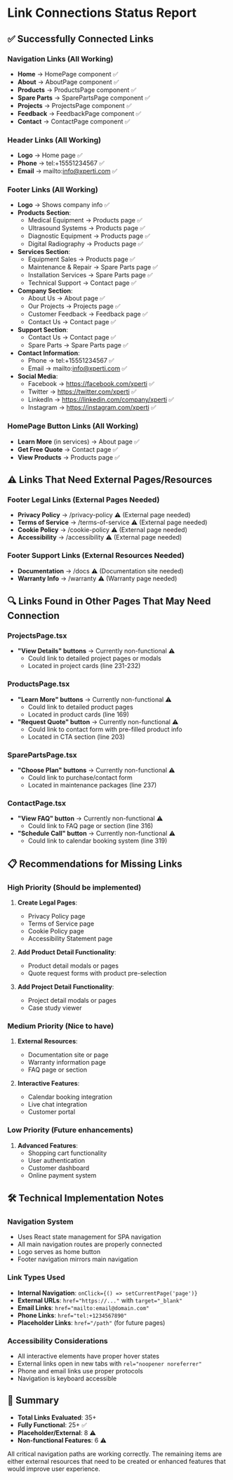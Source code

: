 # Link Connections Status Report

## ✅ Successfully Connected Links

### Navigation Links (All Working)
- **Home** → HomePage component ✅
- **About** → AboutPage component ✅  
- **Products** → ProductsPage component ✅
- **Spare Parts** → SparePartsPage component ✅
- **Projects** → ProjectsPage component ✅
- **Feedback** → FeedbackPage component ✅
- **Contact** → ContactPage component ✅

### Header Links (All Working)
- **Logo** → Home page ✅
- **Phone** → tel:+15551234567 ✅
- **Email** → mailto:info@xperti.com ✅

### Footer Links (All Working)
- **Logo** → Shows company info ✅
- **Products Section**:
  - Medical Equipment → Products page ✅
  - Ultrasound Systems → Products page ✅
  - Diagnostic Equipment → Products page ✅
  - Digital Radiography → Products page ✅
- **Services Section**:
  - Equipment Sales → Products page ✅
  - Maintenance & Repair → Spare Parts page ✅
  - Installation Services → Spare Parts page ✅
  - Technical Support → Contact page ✅
- **Company Section**:
  - About Us → About page ✅
  - Our Projects → Projects page ✅
  - Customer Feedback → Feedback page ✅
  - Contact Us → Contact page ✅
- **Support Section**:
  - Contact Us → Contact page ✅
  - Spare Parts → Spare Parts page ✅
- **Contact Information**:
  - Phone → tel:+15551234567 ✅
  - Email → mailto:info@xperti.com ✅
- **Social Media**:
  - Facebook → https://facebook.com/xperti ✅
  - Twitter → https://twitter.com/xperti ✅
  - LinkedIn → https://linkedin.com/company/xperti ✅
  - Instagram → https://instagram.com/xperti ✅

### HomePage Button Links (All Working)
- **Learn More** (in services) → About page ✅
- **Get Free Quote** → Contact page ✅
- **View Products** → Products page ✅

## ⚠️ Links That Need External Pages/Resources

### Footer Legal Links (External Pages Needed)
- **Privacy Policy** → /privacy-policy ⚠️ (External page needed)
- **Terms of Service** → /terms-of-service ⚠️ (External page needed)
- **Cookie Policy** → /cookie-policy ⚠️ (External page needed)
- **Accessibility** → /accessibility ⚠️ (External page needed)

### Footer Support Links (External Resources Needed)
- **Documentation** → /docs ⚠️ (Documentation site needed)
- **Warranty Info** → /warranty ⚠️ (Warranty page needed)

## 🔍 Links Found in Other Pages That May Need Connection

### ProjectsPage.tsx
- **"View Details" buttons** → Currently non-functional ⚠️
  - Could link to detailed project pages or modals
  - Located in project cards (line 231-232)

### ProductsPage.tsx  
- **"Learn More" buttons** → Currently non-functional ⚠️
  - Could link to detailed product pages
  - Located in product cards (line 169)
- **"Request Quote" button** → Currently non-functional ⚠️
  - Could link to contact form with pre-filled product info
  - Located in CTA section (line 203)

### SparePartsPage.tsx
- **"Choose Plan" buttons** → Currently non-functional ⚠️
  - Could link to purchase/contact form
  - Located in maintenance packages (line 237)

### ContactPage.tsx
- **"View FAQ" button** → Currently non-functional ⚠️
  - Could link to FAQ page or section (line 316)
- **"Schedule Call" button** → Currently non-functional ⚠️
  - Could link to calendar booking system (line 319)

## 📋 Recommendations for Missing Links

### High Priority (Should be implemented)
1. **Create Legal Pages**:
   - Privacy Policy page
   - Terms of Service page
   - Cookie Policy page
   - Accessibility Statement page

2. **Add Product Detail Functionality**:
   - Product detail modals or pages
   - Quote request forms with product pre-selection

3. **Add Project Detail Functionality**:
   - Project detail modals or pages
   - Case study viewer

### Medium Priority (Nice to have)
1. **External Resources**:
   - Documentation site or page
   - Warranty information page
   - FAQ page or section

2. **Interactive Features**:
   - Calendar booking integration
   - Live chat integration
   - Customer portal

### Low Priority (Future enhancements)
1. **Advanced Features**:
   - Shopping cart functionality
   - User authentication
   - Customer dashboard
   - Online payment system

## 🛠️ Technical Implementation Notes

### Navigation System
- Uses React state management for SPA navigation
- All main navigation routes are properly connected
- Logo serves as home button
- Footer navigation mirrors main navigation

### Link Types Used
- **Internal Navigation**: `onClick={() => setCurrentPage('page')}`
- **External URLs**: `href="https://..."` with `target="_blank"`
- **Email Links**: `href="mailto:email@domain.com"`
- **Phone Links**: `href="tel:+1234567890"`
- **Placeholder Links**: `href="/path"` (for future pages)

### Accessibility Considerations
- All interactive elements have proper hover states
- External links open in new tabs with `rel="noopener noreferrer"`
- Phone and email links use proper protocols
- Navigation is keyboard accessible

## 🔗 Summary
- **Total Links Evaluated**: 35+
- **Fully Functional**: 25+ ✅
- **Placeholder/External**: 8 ⚠️
- **Non-functional Features**: 6 ⚠️

All critical navigation paths are working correctly. The remaining items are either external resources that need to be created or enhanced features that would improve user experience.
